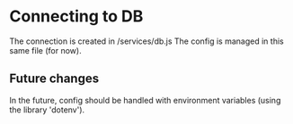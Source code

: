 
# Connecting to DB
The connection is created in /services/db.js
The config is managed in this same file (for now).

## Future changes
In the future, config should be handled with environment variables (using the library 'dotenv').
